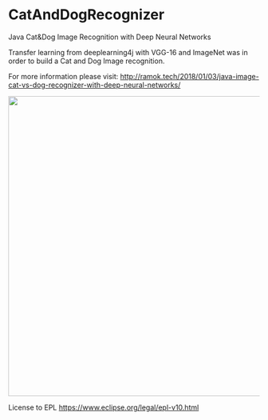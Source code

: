 # CatAndDogRecognizer
Java Cat&amp;Dog Image Recognition with Deep Neural Networks

Transfer learning from deeplearning4j with VGG-16 and ImageNet was in order to build a Cat and Dog Image recognition.

For more information please visit:
http://ramok.tech/2018/01/03/java-image-cat-vs-dog-recognizer-with-deep-neural-networks/

<p align="center">
  <img src="https://i0.wp.com/ramok.tech/wp-content/uploads/2018/01/2018-01-03_21h30_55.jpg?w=786" width="600"/>
</p>


License to EPL https://www.eclipse.org/legal/epl-v10.html

